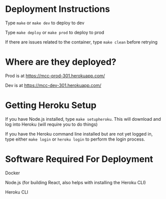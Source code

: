 # Deployment Instructions
Type `make` or `make dev` to deploy to dev

Type `make deploy` or `make prod` to deploy to prod

If there are issues related to the container, type `make clean` before retrying

# Where are they deployed?
Prod is at https://mcc-prod-301.herokuapp.com/

Dev is at https://mcc-dev-301.herokuapp.com/

# Getting Heroku Setup
If you have Node.js installed, type `make setupheroku`. This will download and log into Heroku (will require you to do things)

If you have the Heroku command line installed but are not yet logged in, type either `make login` or `heroku login` to perform the login process.

# Software Required For Deployment
Docker

Node.js (for building React, also helps with installing the Heroku CLI)

Heroku CLI
